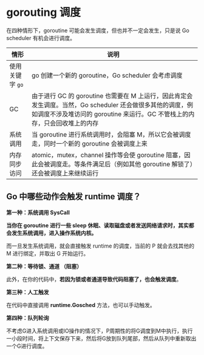 # gorouting 调度



在四种情形下，goroutine 可能会发生调度，但也并不一定会发生，只是说 Go scheduler 有机会进行调度。

| 情形            | 说明                                                         |
| --------------- | ------------------------------------------------------------ |
| 使用关键字 `go` | go 创建一个新的 goroutine，Go scheduler 会考虑调度           |
| GC              | 由于进行 GC 的 goroutine 也需要在 M 上运行，因此肯定会发生调度。当然，Go scheduler 还会做很多其他的调度，例如调度不涉及堆访问的 goroutine 来运行。GC 不管栈上的内存，只会回收堆上的内存 |
| 系统调用        | 当 goroutine 进行系统调用时，会阻塞 M，所以它会被调度走，同时一个新的 goroutine 会被调度上来 |
| 内存同步访问    | atomic，mutex，channel 操作等会使 goroutine 阻塞，因此会被调度走。等条件满足后（例如其他 goroutine 解锁了）还会被调度上来继续运行 |



## Go 中哪些动作会触发 runtime 调度？

**第一种：系统调用 SysCall**

**当你在 goroutine 进行一些 sleep 休眠、读取磁盘或者发送网络请求时，其实都会发生系统调用，进入操作系统内核。**

而一旦发生系统调用，就会直接触发 runtime 的调度，当前的 P 就会去找其他的 M 进行绑定，并取出 G 开始运行。

**第二种：等待锁、通道 （阻塞）**

此外，在你的代码中，**若因为锁或者通道导致代码阻塞了，也会触发调度**。

**第三种：人工触发**

在代码中直接调用 **runtime.Gosched** 方法，也可以手动触发。

**第四种：队列轮询**

不考虑G进入系统调用或IO操作的情况下，P周期性的将G调度到M中执行，执行一小段时间，将上下文保存下来，然后将G放到队列尾部，然后从队列中重新取出一个G进行调度。

